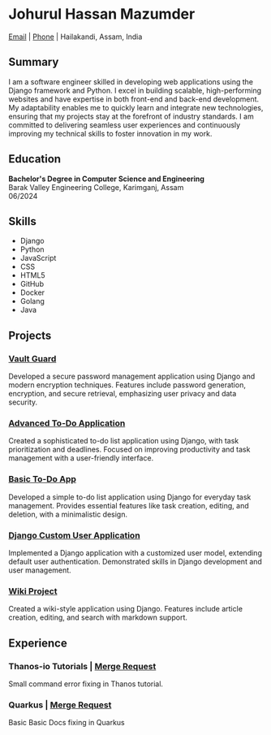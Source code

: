 # Johurul Hassan Mazumder

[Email](mailto:johurulhassan000@gmail.com) | [Phone](tel:+916901183307) | Hailakandi, Assam, India

## Summary

I am a software engineer skilled in developing web applications using the Django framework and Python. I excel in building scalable, high-performing websites and have expertise in both front-end and back-end development. My adaptability enables me to quickly learn and integrate new technologies, ensuring that my projects stay at the forefront of industry standards. I am committed to delivering seamless user experiences and continuously improving my technical skills to foster innovation in my work.

## Education

**Bachelor's Degree in Computer Science and Engineering**  
Barak Valley Engineering College, Karimganj, Assam  
06/2024

## Skills

- Django
- Python
- JavaScript
- CSS
- HTML5
- GitHub
- Docker
- Golang
- Java

## Projects

### [Vault Guard](https://github.com/johurul000/vault_guard)

Developed a secure password management application using Django and modern encryption techniques. Features include password generation, encryption, and secure retrieval, emphasizing user privacy and data security.

### [Advanced To-Do Application](https://github.com/johurul000/Advanced-To-Do-Application)

Created a sophisticated to-do list application using Django, with task prioritization and deadlines. Focused on improving productivity and task management with a user-friendly interface.

### [Basic To-Do App](https://github.com/johurul000/Basic-To-Do-App)

Developed a simple to-do list application using Django for everyday task management. Provides essential features like task creation, editing, and deletion, with a minimalistic design.

### [Django Custom User Application](https://github.com/johurul000/Django-Custom-User-Application)

Implemented a Django application with a customized user model, extending default user authentication. Demonstrated skills in Django development and user management.

### [Wiki Project](https://github.com/johurul000/wiki-project01)

Created a wiki-style application using Django. Features include article creation, editing, and search with markdown support.

## Experience

### Thanos-io Tutorials | [Merge Request](https://github.com/thanos-io/tutorials/pull/3)

Small command error fixing in Thanos tutorial.

### Quarkus | [Merge Request](https://github.com/quarkusio/quarkus/pull/22052)

Basic Basic Docs fixing in Quarkus

